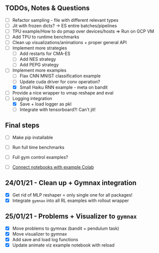 ## TODOs, Notes & Questions
- [ ] Refactor sampling - file with different relevant types
- [ ] Jit with frozen dicts? -> ES entire batches/pipelines
- [ ] TPU example/How to do pmap over devices/hosts => Run on GCP VM
- [ ] Add TPU to runtime benchmarks
- [ ] Clean up visualizations/animations + proper general API
- [ ] Implement more strategies
    - [ ] Add restarts for CMA-ES
    - [ ] Add NES strategy
    - [ ] Add PEPG strategy
- [ ] Implement more examples
    - [ ] Flax CNN MNIST classification example
    - [ ] Update cuda driver for conv operation?
    - [x] Small Haiku RNN example - meta on bandit
- [ ] Provide a nice wrapper to vmap reshape and eval
- [ ] Logging integration
    - [x] Save + load logger as pkl
    - [ ] Integrate with tensorboard?! Can't jit!

## Final steps
- [ ] Make pip installable
- [ ] Run full time benchmarks
- [ ] Full gym control examples?
- [ ] [Connect notebooks with example Colab](https://colab.research.google.com/github/googlecolab/colabtools/blob/master/notebooks/colab-github-demo.ipynb#scrollTo=K-NVg7RjyeTk)


## 24/01/21 - Clean up + Gymnax integration
- [x] Get rid of MLP reshaper = only single one for all packages!
- [x] Integrate `gymnax` into all RL examples with rollout wrapper

## 25/01/21 - Problems + Visualizer to `gymnax`
- [x] Move problems to gymnax (bandit + pendulum task)
- [x] Move visualizer to gymnax
- [x] Add save and load log functions
- [x] Update animate viz example notebook with reload

